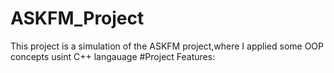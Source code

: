 # ASKFM_Project
This project is a simulation of the ASKFM project,where I applied some OOP concepts usint C++ langauage
#Project Features:
